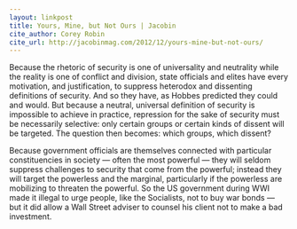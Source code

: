 ```yaml
---
layout: linkpost
title: Yours, Mine, but Not Ours | Jacobin
cite_author: Corey Robin
cite_url: http://jacobinmag.com/2012/12/yours-mine-but-not-ours/
---
```

Because the rhetoric of security is one of universality and neutrality
while the reality is one of conflict and division, state officials and
elites have every motivation, and justification, to suppress heterodox
and dissenting definitions of security. And so they have, as Hobbes
predicted they could and would. But because a neutral, universal
definition of security is impossible to achieve in practice, repression
for the sake of security must be necessarily selective: only certain
groups or certain kinds of dissent will be targeted. The question then
becomes: which groups, which dissent?

Because government officials are themselves connected with particular
constituencies in society — often the most powerful — they will seldom
suppress challenges to security that come from the powerful; instead
they will target the powerless and the marginal, particularly if the
powerless are mobilizing to threaten the powerful. So the US government
during WWI made it illegal to urge people, like the Socialists, not to
buy war bonds — but it did allow a Wall Street adviser to counsel his
client not to make a bad investment.
